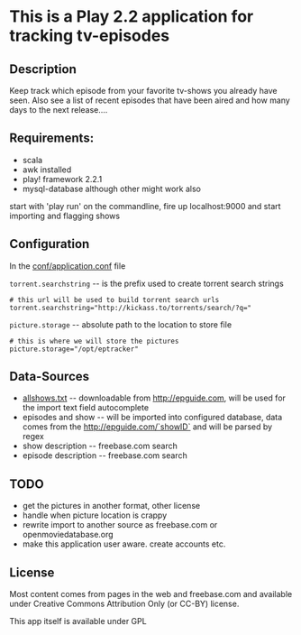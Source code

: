This is a Play 2.2 application for tracking tv-episodes
=======================================================

Description
-----------

Keep track which episode from your favorite tv-shows you already have seen. Also see a list of recent episodes that have been aired and how many
days to the next release....



Requirements:
-------------

- scala
- awk installed
- play! framework 2.2.1
- mysql-database although other might work also

start with 'play run' on the commandline, fire up localhost:9000 and start importing and flagging shows

Configuration
-------------

In the [conf/application.conf](/conf/application.conf) file

`torrent.searchstring` -- is the prefix used to create torrent search strings

    # this url will be used to build torrent search urls
    torrent.searchstring="http://kickass.to/torrents/search/?q="

`picture.storage` -- absolute path to the location to store file

    # this is where we will store the pictures
    picture.storage="/opt/eptracker"

Data-Sources
------------

- [allshows.txt](/allshows.txt) -- downloadable from http://epguide.com, will be used for the import text field autocomplete
- episodes and show -- will be imported into configured database, data comes from the http://epguide.com/`showID` and will be parsed by regex
- show description -- freebase.com search
- episode description -- freebase.com search


TODO
----

- get the pictures in another format, other license
- handle when picture location is crappy
- rewrite import to another source as freebase.com or openmoviedatabase.org
- make this application user aware. create accounts etc.


License
--------

Most content comes from pages in the web and freebase.com and available under Creative Commons Attribution Only (or CC-BY) license.

This app itself is available under GPL

